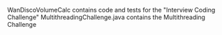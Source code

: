 WanDiscoVolumeCalc contains code and tests for the "Interview Coding Challenge" 
MultithreadingChallenge.java contains the Multithreading Challenge
